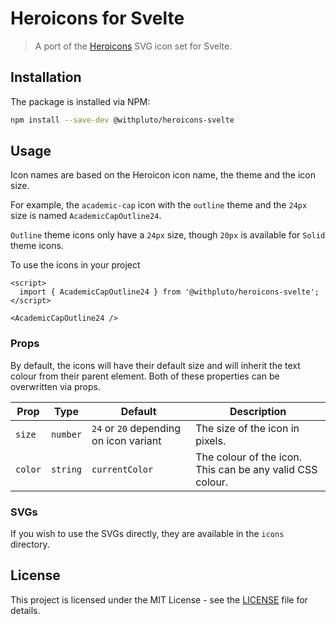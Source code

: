 # Heroicons for Svelte

> A port of the [Heroicons](https://heroicons.com/) SVG icon set for Svelte.

## Installation

The package is installed via NPM:

```bash
npm install --save-dev @withpluto/heroicons-svelte
```

## Usage

Icon names are based on the Heroicon icon name, the theme and the icon size.

For example, the `academic-cap` icon with the `outline` theme and the `24px` size is named `AcademicCapOutline24`.

`Outline` theme icons only have a `24px` size, though `20px` is available for `Solid` theme icons.

To use the icons in your project

```svelte
<script>
  import { AcademicCapOutline24 } from '@withpluto/heroicons-svelte';
</script>

<AcademicCapOutline24 />
```

### Props

By default, the icons will have their default size and will inherit the text colour from their parent element.
Both of these properties can be overwritten via props.

| Prop  | Type | Default                                | Description                                                                 |
|-------| ---- |----------------------------------------| --------------------------------------------------------------------------- |
| `size` | `number` | `24` or `20` depending on icon variant | The size of the icon in pixels.                                              |
| `color` | `string` | `currentColor`                         | The colour of the icon. This can be any valid CSS colour. |

### SVGs

If you wish to use the SVGs directly, they are available in the `icons` directory.

## License

This project is licensed under the MIT License - see the [LICENSE](LICENSE) file for details.
